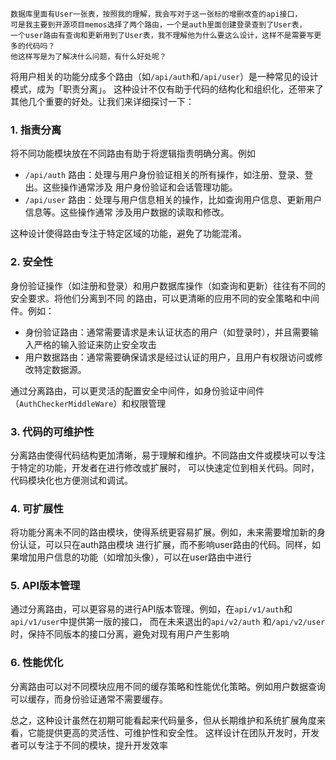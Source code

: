 ```
数据库里面有User一张表，按照我的理解，我会写对于这一张标的增删改查的api接口，
可是我主要到开源项目memos选择了两个路由，一个是auth里面创建登录查到了User表，
一个user路由有查询和更新用到了User表，我不理解他为什么要这么设计，这样不是需要写更多的代码吗？
他这样写是为了解决什么问题，有什么好处呢？
```
将用户相关的功能分成多个路由（如`/api/auth`和`/api/user`）是一种常见的设计模式，成为「职责分离」。
这种设计不仅有助于代码的结构化和组织化，还带来了其他几个重要的好处。让我们来详细探讨一下：

### 1. 指责分离 
将不同功能模块放在不同路由有助于将逻辑指责明确分离。例如
* `/api/auth` 路由：处理与用户身份验证相关的所有操作，如注册、登录、登出。这些操作通常涉及
用户身份验证和会话管理功能。
* `/api/user` 路由：处理与用户信息相关的操作，比如查询用户信息、更新用户信息等。这些操作通常
涉及用户数据的读取和修改。

这种设计使得路由专注于特定区域的功能，避免了功能混淆。

### 2. 安全性
身份验证操作（如注册和登录）和用户数据库操作（如查询和更新）往往有不同的安全要求。将他们分离到不同
的路由，可以更清晰的应用不同的安全策略和中间件。例如：

* 身份验证路由：通常需要请求是未认证状态的用户（如登录时），并且需要输入严格的输入验证来防止安全攻击
* 用户数据路由：通常需要确保请求是经过认证的用户，且用户有权限访问或修改特定数据源。

通过分离路由，可以更灵活的配置安全中间件，如身份验证中间件（`AuthCheckerMiddleWare`）和权限管理

### 3. 代码的可维护性
分离路由使得代码结构更加清晰，易于理解和维护。不同路由文件或模块可以专注于特定的功能，开发者在进行修改或扩展时，
可以快速定位到相关代码。同时，代码模块化也方便测试和调试。

### 4. 可扩展性
将功能分离未不同的路由模块，使得系统更容易扩展。例如，未来需要增加新的身份认证，可以只在auth路由模块
进行扩展，而不影响user路由的代码。同样，如果增加用户信息的功能（如增加头像），可以在user路由中进行

### 5. API版本管理
通过分离路由，可以更容易的进行API版本管理。例如，在`api/v1/auth`和`api/v1/user`中提供第一版的接口，
而在未来退出的`api/v2/auth` 和`/api/v2/user`时，保持不同版本的接口分离，避免对现有用户产生影响

### 6. 性能优化
分离路由可以对不同模块应用不同的缓存策略和性能优化策略。例如用户数据查询可以缓存，而身份验证通常不需要缓存。

总之，这种设计虽然在初期可能看起来代码量多，但从长期维护和系统扩展角度来看，它能提供更高的灵活性、可维护性和安全性。
这样设计在团队开发时，开发者可以专注于不同的模块，提升开发效率
